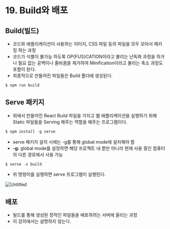 # 19. Build와 배포

## Build(빌드)

- 코드와 애플리케이션이 사용하는 이미지, CSS 파일 등의 파일을 모두 모아서 패키징 하는 과정
- 코드가 식별이 불가능 하도록 OP{FUS}CATION이라고 불리는 난독화 과정을 하거나 필요 없는 공백이나 줄바꿈을 제거하여 Minification이라고 불리는 축소 과정도 포함이 된다.
- 최종적으로 만들어진 파일들은 Build 폴더에 생성된다.

```jsx
$ npm run build
```

## Serve 패키지

- 위에서 만들어진 React Build 파일을 가지고 웹 애플리케이션을 실행하기 위해  Static 파일들을 Serving 해주는 역할을 해주는 프로그램이다.

```jsx
$ npm install -g serve
```

- serve 패키지 설치 시에는 -g를 통해 global mode에 설치해야 함
- **-g:** global mode를 설정하면 해당 프로젝트 내 뿐만 아니라 현재 사용 중인 컴퓨터의 다른 경로에서 사용 가능

```jsx
$ serve -s build
```

- 위 명령어를 실행하면 serve 프로그램이 실행된다.

![Untitled](19%20Build%E1%84%8B%E1%85%AA%20%E1%84%87%E1%85%A2%E1%84%91%E1%85%A9%206d1376c0c90849638bac841e7860c8a7/Untitled.png)

## 배포

- 빌드를 통해 생성된 정적인 파일들을 배포하려는 서버에 올리는 과정
- 이 강의에서는 설명하지 않는다.